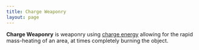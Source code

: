 ```yaml
---
title: Charge Weaponry
layout: page
---
```


**Charge Weaponry** is weaponry using [charge energy](/articles/technology/charge_energy.md) allowing for the rapid mass-heating of an area, at times completely burning the object.
